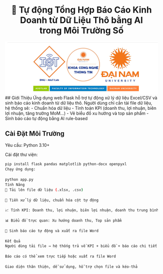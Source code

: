 <div align="center">

# 🤖 Tự động Tổng Hợp Báo Cáo Kinh Doanh từ Dữ Liệu Thô bằng AI <br> trong Môi Trường Số

</div>

<div align="center">
  <img src="logo.jpg" alt="Logo dự án" width="2000"/>
</div>
## Giới Thiệu
Ứng dụng web Flask hỗ trợ tự động xử lý dữ liệu Excel/CSV và sinh báo cáo kinh doanh từ dữ liệu thô.  
Người dùng chỉ cần tải file dữ liệu, hệ thống sẽ:
- Chuẩn hóa dữ liệu  
- Tính toán KPI (doanh thu, lợi nhuận, biên lợi nhuận, tăng trưởng MoM…)  
- Vẽ biểu đồ xu hướng và top sản phẩm  
- Sinh báo cáo tự động bằng AI rule-based  

## Cài Đặt Môi Trường
Yêu cầu: Python 3.10+  

Cài đặt thư viện:
```bash
pip install flask pandas matplotlib python-docx openpyxl
Chạy ứng dụng:

python app.py
Tính Năng
📂 Tải lên file dữ liệu (.xlsx, .csv)

🧹 Tiền xử lý dữ liệu, chuẩn hóa cột tự động

📈 Tính KPI: Doanh thu, lợi nhuận, biên lợi nhuận, doanh thu trung bình tháng, tăng trưởng MoM

📊 Biểu đồ trực quan: Xu hướng doanh thu, Top sản phẩm

📝 Sinh báo cáo tự động và xuất ra file Word

Kết Quả
Người dùng tải file → hệ thống trả về KPI + biểu đồ + báo cáo chi tiết

Báo cáo có thể xem trực tiếp hoặc xuất ra file Word

Giao diện thân thiện, dễ sử dụng, hỗ trợ chọn file và kéo-thả
